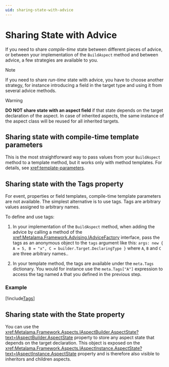 ```yaml
---
uid: sharing-state-with-advice
---
```


# Sharing State with Advice

If you need to share _compile-time_ state between different pieces of advice, or between your implementation of the `BuildAspect` method and between advice, a few strategies are available to you.

> [!NOTE]
> If you need to share _run-time_ state with advice, you have to choose another strategy, for instance introducing a field in the target type and using it from several advice methods.

> [!WARNING]
> **DO NOT share state with an aspect field** if that state depends on the target declaration of the aspect. In case of inherited aspects, the same instance of the aspect class will be reused for all inherited targets.

## Sharing state with compile-time template parameters

This is the most straightforward way to pass values from your `BuildAspect` method to a template method, but it works only with method templates. For details, see <xref:template-parameters>.

## Sharing state with the Tags property

For event, properties or field templates, compile-time template parameters are not available. The simplest alternative is to use tags. Tags are arbitrary values assigned to arbitrary names.

To define and use tags:

1. In your implementation of the `BuildAspect` method, when adding the advice by calling a method of the <xref:Metalama.Framework.Advising.IAdviceFactory> interface, pass the tags as an anonymous object to the `tags` argument like this: `args: new { A = 5, B = "x", C = builder.Target.DeclaringType }` where `A`, `B` and `C` are three arbitrary names..

2. In your template method, the tags are available under the `meta.Tags` dictionary. You would for instance use the `meta.Tags["A"]` expression to access the tag named `A` that you defined in the previous step.

### Example

[!include[Tags](../../../code/Metalama.Documentation.SampleCode.AspectFramework/Tags.cs)]

## Sharing state with the State property

You can use the <xref:Metalama.Framework.Aspects.IAspectBuilder.AspectState?text=IAspectBuilder.AspectState> property to store any aspect state that depends on the target declaration. This object is exposed on the <xref:Metalama.Framework.Aspects.IAspectInstance.AspectState?text=IAspectInstance.AspectState> property and is therefore also visible to inheritors and children aspects.
